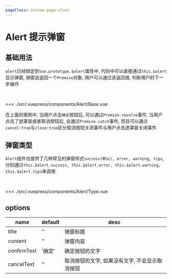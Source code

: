 ```yaml
---
pageClass: custom-page-class
---
```


# Alert 提示弹窗

## 基础用法

`alert`已经绑定到`Vue.prototype.$alert`属性中, 代码中可以直接通过`this.$alert`显示弹窗, 弹窗会返回一个`Promise`对象, 用户可以通过该返回值, 判断用户的下一步操作

<br/>

<Alert-Base/>

<<< ./src/.vuepress/components/Alert/Base.vue

在上面的案例中, 当用户点击`确定`按钮后, 可以通过`Promise.resolve`事件, 当用户点击了遮罩层或者取消按钮后, 会通过`Promise.catch`事件, 而且可以通过`cancel:true`与`close:true`区分取消按钮关闭事件与用户点击遮罩层关闭事件

## 弹窗类型

`Alert`组件也提供了几种常见的弹窗样式`success(默认), error, warning, tips`, 分别通过`this.$alert.success, this.$alert.error, this.$alert.warning, this.$alert.tips`来调用

<br/>

<Alert-Type/>

<<< ./src/.vuepress/components/Alert/Type.vue

## options

| name        | default | desc                                           |
| ----------- | ------- | ---------------------------------------------- |
| title       | ''      | 弹窗标题                                       |
| content     | ''      | 弹窗内容                                       |
| confirmText | '确定'  | 确定按钮的文字                                 |
| cancelText  | ''      | 取消按钮的文字, 如果没有文字, 不会显示取消按钮 |
